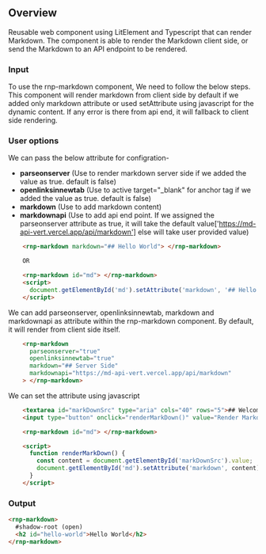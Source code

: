 ## Overview

Reusable web component using LitElement and Typescript that can render Markdown. The component is able to render the Markdown client side, or send the Markdown to an API endpoint to be rendered.

### Input

To use the rnp-markdown component, We need to follow the below steps. This component will render markdown from client side by default if we added only markdown attribute or used setAttribute using javascript for the dynamic content. If any error is there from api end, it will fallback to client side rendering.

### User options

We can pass the below attribute for configration-

- **parseonserver** (Use to render markdown server side if we added the value as true. default is false)
- **openlinksinnewtab** (Use to active target="\_blank" for anchor tag if we added the value as true. default is false)
- **markdown** (Use to add markdown content)
- **markdownapi** (Use to add api end point. If we assigned the parseonserver attribute as true, it will take the default value['https://md-api-vert.vercel.app/api/markdown'] else will take user provided value)

```html
    <rnp-markdown markdown="## Hello World"> </rnp-markdown>

    OR

    <rnp-markdown id="md"> </rnp-markdown>
    <script>
      document.getElementById('md').setAttribute('markdown', '## Hello World');
    </script>
```

We can add parseonserver, openlinksinnewtab, markdown and markdownapi as attribute within the rnp-markdown component. By default, it will render from client side itself.

```html
    <rnp-markdown
      parseonserver="true"
      openlinksinnewtab="true"
      markdown="## Server Side"
      markdownapi="https://md-api-vert.vercel.app/api/markdown"
    > </rnp-markdown>
```

We can set the attribute using javascript

```html
    <textarea id="markDownSrc" type="aria" cols="40" rows="5">## Welcome to *renderMarkDown*</textarea>
    <input type="button" onclick="renderMarkDown()" value="Render Markdown" style="display: block; margin: 5px 0">

    <rnp-markdown id="md"> </rnp-markdown>

    <script>
      function renderMarkDown() {
        const content = document.getElementById('markDownSrc').value;
        document.getElementById('md').setAttribute('markdown', content);
      }
    </script>
```

### Output

```html
<rnp-markdown>
  #shadow-root (open)
  <h2 id="hello-world">Hello World</h2>
</rnp-markdown>
```

